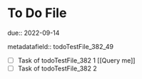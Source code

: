 # To Do File

due:: 2022-09-14

metadatafield:: todoTestFile_382\_49

- [ ] Task of todoTestFile_382 1 [[Query me]]
- [ ] Task of todoTestFile_382 2
